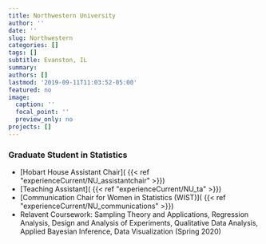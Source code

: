 ```yaml
---
title: Northwestern University
author: ''
date: ''
slug: Northwestern
categories: []
tags: []
subtitle: Evanston, IL
summary: 
authors: []
lastmod: '2019-09-11T11:03:52-05:00'
featured: no
image:
  caption: ''
  focal_point: ''
  preview_only: no
projects: []
---
```


### Graduate Student in Statistics
 - [Hobart House Assistant Chair]( {{< ref "experienceCurrent/NU_assistantchair" >}})
 - [Teaching Assistant]( {{< ref "experienceCurrent/NU_ta" >}})
 - [Communication Chair for Women in Statistics (WIST)]( {{< ref "experienceCurrent/NU_communications" >}})
 - Relavent Coursework: Sampling Theory and Applications, Regression Analysis, Design and Analysis of Experiments, Qualitative Data Analysis, Applied Bayesian Inference, Data Visualization (Spring 2020)  
 



